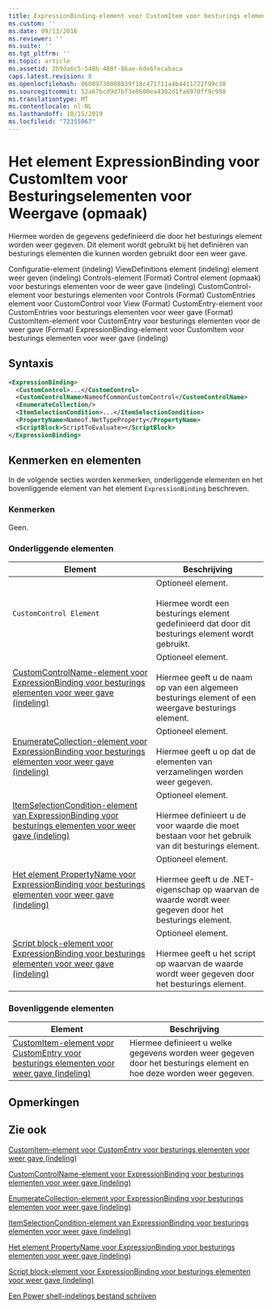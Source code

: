 ```yaml
---
title: ExpressionBinding-element voor CustomItem voor besturings elementen voor weer gave (indeling) | Microsoft Docs
ms.custom: ''
ms.date: 09/13/2016
ms.reviewer: ''
ms.suite: ''
ms.tgt_pltfrm: ''
ms.topic: article
ms.assetid: 2b9da6c5-548b-480f-86ae-6de6fecabaca
caps.latest.revision: 8
ms.openlocfilehash: 06089730008839f18c471711a4b4411722f99c38
ms.sourcegitcommit: 52a67bcd9d7bf3e8600ea4302d1fa8970ff9c998
ms.translationtype: MT
ms.contentlocale: nl-NL
ms.lasthandoff: 10/15/2019
ms.locfileid: "72355067"
---
```

# <a name="expressionbinding-element-for-customitem-for-controls-for-view-format"></a>Het element ExpressionBinding voor CustomItem voor Besturingselementen voor Weergave (opmaak)

Hiermee worden de gegevens gedefinieerd die door het besturings element worden weer gegeven. Dit element wordt gebruikt bij het definiëren van besturings elementen die kunnen worden gebruikt door een weer gave.

Configuratie-element (indeling) ViewDefinitions element (indeling) element weer geven (indeling) Controls-element (Format) Control element (opmaak) voor besturings elementen voor de weer gave (indeling) CustomControl-element voor besturings elementen voor Controls (Format) CustomEntries element voor CustomControl voor View (Format) CustomEntry-element voor CustomEntries voor besturings elementen voor weer gave (Format) CustomItem-element voor CustomEntry voor besturings elementen voor de weer gave (Format) ExpressionBinding-element voor CustomItem voor besturings elementen voor weer gave (indeling)

## <a name="syntax"></a>Syntaxis

```xml
<ExpressionBinding>
  <CustomControl>...</CustomControl>
  <CustomControlName>NameofCommonCustomControl</CustomControlName>
  <EnumerateCollection/>
  <ItemSelectionCondition>...</ItemSelectionCondition>
  <PropertyName>Nameof.NetTypeProperty</PropertyName>
  <ScriptBlock>ScriptToEvaluate></ScriptBlock>
</ExpressionBinding>
```

## <a name="attributes-and-elements"></a>Kenmerken en elementen

In de volgende secties worden kenmerken, onderliggende elementen en het bovenliggende element van het element `ExpressionBinding` beschreven.

### <a name="attributes"></a>Kenmerken

Geen.

### <a name="child-elements"></a>Onderliggende elementen

|Element|Beschrijving|
|-------------|-----------------|
|`CustomControl Element`|Optioneel element.<br /><br /> Hiermee wordt een besturings element gedefinieerd dat door dit besturings element wordt gebruikt.|
|[CustomControlName-element voor ExpressionBinding voor besturings elementen voor weer gave (indeling)](./customcontrolname-element-for-expressionbinding-for-controls-for-view-format.md)|Optioneel element.<br /><br /> Hiermee geeft u de naam op van een algemeen besturings element of een weergave besturings element.|
|[EnumerateCollection-element voor ExpressionBinding voor besturings elementen voor weer gave (indeling)](./enumeratecollection-element-for-expressionbinding-for-controls-for-view-format.md)|Optioneel element.<br /><br /> Hiermee geeft u op dat de elementen van verzamelingen worden weer gegeven.|
|[ItemSelectionCondition-element van ExpressionBinding voor besturings elementen voor weer gave (indeling)](./itemselectioncondition-element-for-expressionbinding-for-controls-for-view-format.md)|Optioneel element.<br /><br /> Hiermee definieert u de voor waarde die moet bestaan voor het gebruik van dit besturings element.|
|[Het element PropertyName voor ExpressionBinding voor besturings elementen voor weer gave (indeling)](./propertyname-element-for-expressionbinding-for-controls-for-view-format.md)|Optioneel element.<br /><br /> Hiermee geeft u de .NET-eigenschap op waarvan de waarde wordt weer gegeven door het besturings element.|
|[Script block-element voor ExpressionBinding voor besturings elementen voor weer gave (indeling)](./scriptblock-element-for-expressionbinding-for-controls-for-view-format.md)|Optioneel element.<br /><br /> Hiermee geeft u het script op waarvan de waarde wordt weer gegeven door het besturings element.|

### <a name="parent-elements"></a>Bovenliggende elementen

|Element|Beschrijving|
|-------------|-----------------|
|[CustomItem-element voor CustomEntry voor besturings elementen voor weer gave (indeling)](./customitem-element-for-customentry-for-controls-for-view-format.md)|Hiermee definieert u welke gegevens worden weer gegeven door het besturings element en hoe deze worden weer gegeven.|

## <a name="remarks"></a>Opmerkingen

## <a name="see-also"></a>Zie ook

[CustomItem-element voor CustomEntry voor besturings elementen voor weer gave (indeling)](./customitem-element-for-customentry-for-controls-for-view-format.md)

[CustomControlName-element voor ExpressionBinding voor besturings elementen voor weer gave (indeling)](./customcontrolname-element-for-expressionbinding-for-controls-for-view-format.md)

[EnumerateCollection-element voor ExpressionBinding voor besturings elementen voor weer gave (indeling)](./enumeratecollection-element-for-expressionbinding-for-controls-for-view-format.md)

[ItemSelectionCondition-element van ExpressionBinding voor besturings elementen voor weer gave (indeling)](./itemselectioncondition-element-for-expressionbinding-for-controls-for-view-format.md)

[Het element PropertyName voor ExpressionBinding voor besturings elementen voor weer gave (indeling)](./propertyname-element-for-expressionbinding-for-controls-for-view-format.md)

[Script block-element voor ExpressionBinding voor besturings elementen voor weer gave (indeling)](./scriptblock-element-for-expressionbinding-for-controls-for-view-format.md)

[Een Power shell-indelings bestand schrijven](./writing-a-powershell-formatting-file.md)
